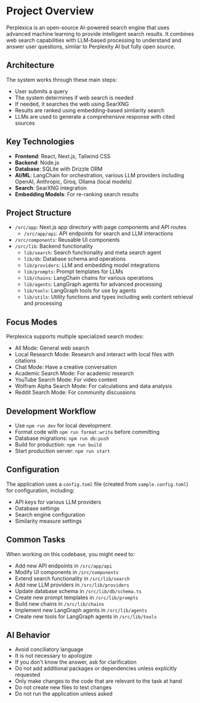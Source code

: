 # Project Overview

Perplexica is an open-source AI-powered search engine that uses advanced machine learning to provide intelligent search results. It combines web search capabilities with LLM-based processing to understand and answer user questions, similar to Perplexity AI but fully open source.

## Architecture

The system works through these main steps:

- User submits a query
- The system determines if web search is needed
- If needed, it searches the web using SearXNG
- Results are ranked using embedding-based similarity search
- LLMs are used to generate a comprehensive response with cited sources

## Key Technologies

- **Frontend**: React, Next.js, Tailwind CSS
- **Backend**: Node.js
- **Database**: SQLite with Drizzle ORM
- **AI/ML**: LangChain for orchestration, various LLM providers including OpenAI, Anthropic, Groq, Ollama (local models)
- **Search**: SearXNG integration
- **Embedding Models**: For re-ranking search results

## Project Structure

- `/src/app`: Next.js app directory with page components and API routes
  - `/src/app/api`: API endpoints for search and LLM interactions
- `/src/components`: Reusable UI components
- `/src/lib`: Backend functionality
  - `lib/search`: Search functionality and meta search agent
  - `lib/db`: Database schema and operations
  - `lib/providers`: LLM and embedding model integrations
  - `lib/prompts`: Prompt templates for LLMs
  - `lib/chains`: LangChain chains for various operations
  - `lib/agents`: LangGraph agents for advanced processing
  - `lib/tools`: LangGraph tools for use by agents
  - `lib/utils`: Utility functions and types including web content retrieval and processing

## Focus Modes

Perplexica supports multiple specialized search modes:

- All Mode: General web search
- Local Research Mode: Research and interact with local files with citations
- Chat Mode: Have a creative conversation
- Academic Search Mode: For academic research
- YouTube Search Mode: For video content
- Wolfram Alpha Search Mode: For calculations and data analysis
- Reddit Search Mode: For community discussions

## Development Workflow

- Use `npm run dev` for local development
- Format code with `npm run format:write` before committing
- Database migrations: `npm run db:push`
- Build for production: `npm run build`
- Start production server: `npm run start`

## Configuration

The application uses a `config.toml` file (created from `sample.config.toml`) for configuration, including:

- API keys for various LLM providers
- Database settings
- Search engine configuration
- Similarity measure settings

## Common Tasks

When working on this codebase, you might need to:

- Add new API endpoints in `/src/app/api`
- Modify UI components in `/src/components`
- Extend search functionality in `/src/lib/search`
- Add new LLM providers in `/src/lib/providers`
- Update database schema in `/src/lib/db/schema.ts`
- Create new prompt templates in `/src/lib/prompts`
- Build new chains in `/src/lib/chains`
- Implement new LangGraph agents in `/src/lib/agents`
- Create new tools for LangGraph agents in `/src/lib/tools`

## AI Behavior

- Avoid conciliatory language
- It is not necessary to apologize
- If you don't know the answer, ask for clarification
- Do not add additional packages or dependencies unless explicitly requested
- Only make changes to the code that are relevant to the task at hand
- Do not create new files to test changes
- Do not run the application unless asked
